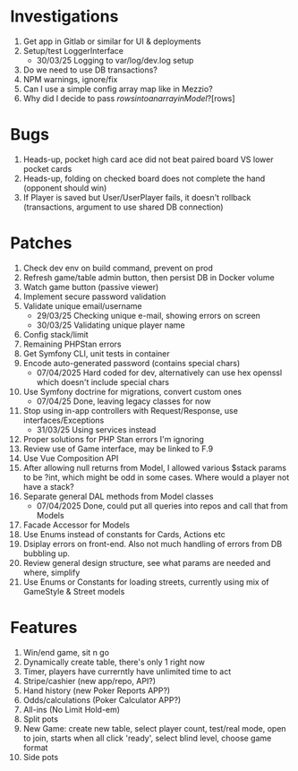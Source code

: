 # Investigations

1. Get app in Gitlab or similar for UI & deployments
2. Setup/test LoggerInterface
    * 30/03/25 Logging to var/log/dev.log setup
3. Do we need to use DB transactions?
4. NPM warnings, ignore/fix
5. Can I use a simple config array map like in Mezzio?
6. Why did I decide to pass $rows into an array in Model? [$rows]

# Bugs

1. Heads-up, pocket high card ace did not beat paired board VS lower pocket cards
2. Heads-up, folding on checked board does not complete the hand (opponent should win)
3. If Player is saved but User/UserPlayer fails, it doesn't rollback (transactions, argument to use shared DB connection)

# Patches

1. Check dev env on build command, prevent on prod
2. Refresh game/table admin button, then persist DB in Docker volume
3. Watch game button (passive viewer)
4. Implement secure password validation
5. Validate unique email/username
    * 29/03/25 Checking unique e-mail, showing errors on screen
    * 30/03/25 Validating unique player name
6. Config stack/limit 
7. Remaining PHPStan errors
8. Get Symfony CLI, unit tests in container
9. Encode auto-generated password (contains special chars)
    * 07/04/2025 Hard coded for dev, alternatively can use hex openssl which doesn't include special chars
10. Use Symfony doctrine for migrations, convert custom ones
    * 07/04/25 Done, leaving legacy classes for now
11. Stop using in-app controllers with Request/Response, use interfaces/Exceptions
    * 31/03/25 Using services instead
12. Proper solutions for PHP Stan errors I'm ignoring
13. Review use of Game interface, may be linked to F.9
14. Use Vue Composition API
15. After allowing null returns from Model, I allowed various $stack params to be ?int, which might be odd in some cases. Where would a player not have a stack?
16. Separate general DAL methods from Model classes
    * 07/04/2025 Done, could put all queries into repos and call that from Models
17. Facade Accessor for Models
18. Use Enums instead of constants for Cards, Actions etc
19. Dsiplay errors on front-end. Also not much handling of errors from DB bubbling up.
20. Review general design structure, see what params are needed and where, simplify
21. Use Enums or Constants for loading streets, currently using mix of GameStyle & Street models

# Features

1. Win/end game, sit n go
2. Dynamically create table, there's only 1 right now
3. Timer, players have currerntly have unlimited time to act
4. Stripe/cashier (new app/repo, API?)
5. Hand history (new Poker Reports APP?)
6. Odds/calculations (Poker Calculator APP?)
7. All-ins (No Limit Hold-em)
8. Split pots
9. New Game: create new table, select player count, test/real mode, open to join, starts when all click 'ready', select blind level, choose game format
10. Side pots